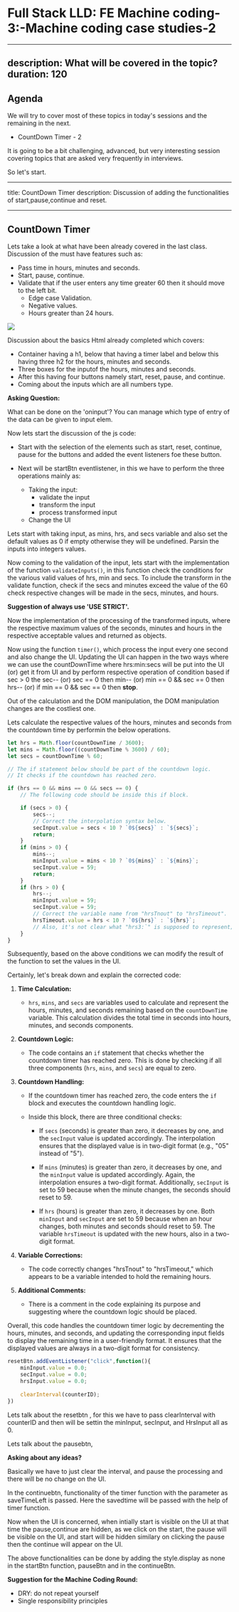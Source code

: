 # Full Stack LLD: FE Machine coding-3:-Machine coding case studies-2

---
description: What will be covered in the topic?
duration: 120
---

## Agenda

We will try to cover most of these topics in today's sessions and the remaining in the next.
* CountDown Timer - 2


It is going to be a bit challenging, advanced, but very interesting session covering topics that are asked very frequently in interviews.

So let's start.

---
title: CountDown Timer
description: Discussion of adding the functionalities of start,pause,continue and reset.

---

## CountDown Timer

Lets take a look at what have been already covered in the last class. 
Discussion of the must have features such as:
* Pass time in hours, minutes and seconds.
* Start, pause, continue.
* Validate that if the user enters any time greater 60 then it should move to the left bit.
    * Edge case Validation.
    * Negative values.
    * Hours greater than 24 hours.


![](https://d2beiqkhq929f0.cloudfront.net/public_assets/assets/000/050/468/original/upload_e688692d271f726f22c6465d22d6106f.png?1695615406)

Discussion about the basics Html already completed which covers:
* Container having a h1, below that having a timer label and below this having three h2 for the hours, minutes and seconds.
* Three boxes for the inputof the hours, minutes and seconds.
* After this having four buttons namely start, reset, pause, and continue.
* Coming about the inputs which are all numbers type.

**Asking Question:**

What can be done on the 'oninput'?
You can manage which type of entry of the data can be given to input elem.

Now lets start the discussion of the js code:

* Start with the selection of the elements such as start, reset, continue, pause for the buttons and added the event listeners foe these button.

* Next will be startBtn eventlistener, in this we have to perform the three operations mainly as:
    * Taking the input:
        * validate the input
        * transform the input
        * process transformed input
    * Change the UI

Lets start with taking input, as mins, hrs, and secs variable and also set the default values as 0 if empty otherwise they will be undefined. Parsin the inputs into integers values.

Now coming to the validation of the input, lets start with the implementation of the function `validateInputs()`, in this function check the conditions for the various valid values of hrs, min and secs.
To include the transform in the validate function, check if the secs and minutes exceed the value of the 60 check respective changes will be made in the secs, minutes, and hours.

**Suggestion of always use 'USE STRICT'.**

Now the implementation of the processing of the transformed inputs,  where the respective maximum values of the seconds, minutes and hours in the respective acceptable values and returned as objects.

Now using the function `timer()`, which process the input every one second and also change the UI. 
Updating the UI can happen in the two ways where we can use the countDownTime where hrs:min:secs will be put into the UI (or) get it from UI and by perform respective operation of condition based if sec > 0 the sec-- (or) sec == 0 then min-- (or) min == 0  && sec == 0 then hrs-- (or) if min == 0 && sec == 0 then **stop**.

Out of the calculation and the DOM manipulation, the DOM manipulation changes are the costliest one.

Lets calculate the respective values of the hours, minutes and seconds from the countdown time by performin the below operations.

```javascript
let hrs = Math.floor(countDownTime / 3600);
let mins = Math.floor((countDownTime % 3600) / 60);
let secs = countDownTime % 60;

// The if statement below should be part of the countdown logic.
// It checks if the countdown has reached zero.

if (hrs == 0 && mins == 0 && secs == 0) {
    // The following code should be inside this if block.

    if (secs > 0) {
        secs--;
        // Correct the interpolation syntax below.
        secInput.value = secs < 10 ? `0${secs}` : `${secs}`;
        return;
    }
    if (mins > 0) {
        mins--;
        minInput.value = mins < 10 ? `0${mins}` : `${mins}`;
        secInput.value = 59;
        return;
    }
    if (hrs > 0) {
        hrs--;
        minInput.value = 59;
        secInput.value = 59;
        // Correct the variable name from "hrsTnout" to "hrsTimeout".
        hrsTimeout.value = hrs < 10 ? `0${hrs}` : `${hrs}`;
        // Also, it's not clear what "hrs3:`" is supposed to represent; it should be corrected.
    }
}

```

Subsequently, based on the above conditions we can modify the result of the function to set the values in the UI.

Certainly, let's break down and explain the corrected code:

1. **Time Calculation:**
   - `hrs`, `mins`, and `secs` are variables used to calculate and represent the hours, minutes, and seconds remaining based on the `countDownTime` variable. This calculation divides the total time in seconds into hours, minutes, and seconds components.

2. **Countdown Logic:**
   - The code contains an `if` statement that checks whether the countdown timer has reached zero. This is done by checking if all three components (`hrs`, `mins`, and `secs`) are equal to zero.

3. **Countdown Handling:**
   - If the countdown timer has reached zero, the code enters the `if` block and executes the countdown handling logic.

   - Inside this block, there are three conditional checks:
     - If `secs` (seconds) is greater than zero, it decreases by one, and the `secInput` value is updated accordingly. The interpolation ensures that the displayed value is in two-digit format (e.g., "05" instead of "5").

     - If `mins` (minutes) is greater than zero, it decreases by one, and the `minInput` value is updated accordingly. Again, the interpolation ensures a two-digit format. Additionally, `secInput` is set to 59 because when the minute changes, the seconds should reset to 59.

     - If `hrs` (hours) is greater than zero, it decreases by one. Both `minInput` and `secInput` are set to 59 because when an hour changes, both minutes and seconds should reset to 59. The variable `hrsTimeout` is updated with the new hours, also in a two-digit format.

4. **Variable Corrections:**
   - The code correctly changes "hrsTnout" to "hrsTimeout," which appears to be a variable intended to hold the remaining hours.

5. **Additional Comments:**
   - There is a comment in the code explaining its purpose and suggesting where the countdown logic should be placed.

Overall, this code handles the countdown timer logic by decrementing the hours, minutes, and seconds, and updating the corresponding input fields to display the remaining time in a user-friendly format. It ensures that the displayed values are always in a two-digit format for consistency.



```javascript
resetBtn.addEventListener("click",function(){
    minInput.value = 0.0;
    secInput.value = 0.0;
    hrsInput.value = 0.0;
    
    clearInterval(counterID);
})
```

Lets talk about the resetbtn , for this we have to pass clearInterval with counterID and then will be settin the minInput, secInput, and HrsInput all as 0.

Lets talk about the pausebtn, 

**Asking about any ideas?**

Basically we have to just clear the interval, and pause the processing and there will be no change on the UI.

In the continuebtn, functionality of the timer function with the parameter as saveTimeLeft is passed. Here the savedtime will be passed with the help of timer function. 


Now when the UI is concerned, when intially start is visible on the UI at that time the pause,continue are hidden, as we click on the start, the pause will be visible on the UI, and start will be hidden similary on clicking the pause then the continue will appear on the UI.

The above functionalities can be done by adding the style.display as none in the startBtn function, pauseBtn and in the continueBtn.

**Suggestion for the Machine Coding Round:**

* DRY: do not repeat yourself
* Single responsibility principles

